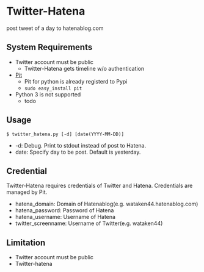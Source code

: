 Twitter-Hatena
================

post tweet of a day to hatenablog.com

System Requirements
-----------------
* Twitter account must be public
    * Twitter-Hatena gets timeline w/o authentication
* [Pit](http://d.hatena.ne.jp/jYoshiori/20080623/1214219490)
    * Pit for python is already registerd to Pypi
    * `sudo easy_install pit`
* Python 3 is not supported
    * todo

Usage
-----------------
    $ twitter_hatena.py [-d] [date(YYYY-MM-DD)]

* -d: Debug. Print to stdout instead of post to Hatena.
* date: Specify day to be post. Default is yesterday.

Credential
-----------------
Twitter-Hatena requires credentials of Twitter and Hatena.
Credentials are managed by Pit.

* hatena_domain: Domain of Hatenablog(e.g. wataken44.hatenablog.com)
* hatena_password: Password of Hatena
* hatena_username: Username of Hatena
* twitter_screenname: Username of Twitter(e.g. wataken44)


Limitation
-----------------
* Twitter account must be public
* Twitter-hatena
